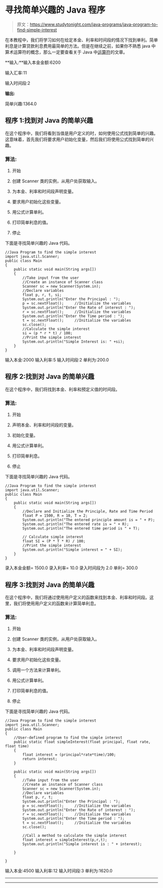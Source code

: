 # 寻找简单兴趣的 Java 程序

> 原文：<https://www.studytonight.com/java-programs/java-program-to-find-simple-interest>

在本教程中，我们将学习如何在给定本金、利率和时间段的情况下找到单利。简单利息是计算贷款利息费用最简单的方法。但是在继续之前，如果你不熟悉 java 中算术运算符的概念，那么一定要查看关于 Java 中[运算符](https://www.studytonight.com/java/operators-in-java.php)的文章。

**输入:**输入本金金额:6200

输入汇率:11

输入时间段:2

**输出:**

简单兴趣:1364.0

## 程序 1:找到对 Java 的简单兴趣

在这个程序中，我们将看到当值是用户定义的时，如何使用公式找到简单的兴趣。这意味着，首先我们将要求用户初始化变量，然后我们将使用公式找到简单的兴趣。

### 算法:

1.  开始

2.  创建 Scanner 类的实例，从用户处获取输入。

3.  为本金、利率和时间段声明变量。

4.  要求用户初始化这些变量。

5.  用公式计算单利。

6.  打印简单利息的值。

7.  停止

下面是寻找简单兴趣的 Java 代码。

```
//Java Program to find the simple interest
import java.util.Scanner;
public class Main
{
    public static void main(String args[]) 
    {
        //Take input from the user
        //Create an instance of Scanner class
        Scanner sc = new Scanner(System.in);
        //Declare variables
        float p, r, t, si;
        System.out.println("Enter the Principal : ");
        p = sc.nextFloat();     //Initialize the variables
        System.out.println("Enter the Rate of interest : ");
        r = sc.nextFloat();     //Initialize the variables
        System.out.println("Enter the Time period : ");
        t = sc.nextFloat();     //Initialize the variables
        sc.close();
        //Calculate the simple interest
        si = (p * r * t) / 100;
        //Print the simple interest
        System.out.println("Simple Interest is: " +si);
    }
} 
```

输入本金:2000
输入利率:5
输入时间段:2
单利为:200.0

## 程序 2:找到对 Java 的简单兴趣

在这个程序中，我们将找到本金、利率和预定义值的时间段。

### 算法:

1.  开始

2.  声明本金、利率和时间段的变量。

3.  初始化变量。

4.  用公式计算单利。

5.  打印简单利息。

6.  停止

下面是寻找简单兴趣的 Java 代码。

```
//Java Program to find the simple interest
import java.util.Scanner;
public class Main
{
    public static void main(String args[]) 
    {
        //Declare and Initialize the Principle, Rate and Time Period
        float P = 1500, R = 10, T = 2; 
        System.out.println("The entered principle amount is = " + P);
        System.out.println("The entered rate is = " + R);
        System.out.println("The entered time period is " + T);

        // Calculate simple interest 
        float SI = (P * T * R) / 100;
        //Print the simple interest 
        System.out.println("Simple interest = " + SI);  
    }
} 
```

录入本金金额= 1500.0
录入利率= 10.0
录入时间段为 2.0
单利= 300.0

## 程序 3:找到对 Java 的简单兴趣

在这个程序中，我们将通过使用用户定义的函数来找到本金、利率和时间段。这里，我们将使用用户定义的函数来计算简单利息。

### 算法:

1.  开始

2.  创建 Scanner 类的实例，从用户处获取输入。

3.  为本金、利率和时间段声明变量。

4.  要求用户初始化这些变量。

5.  调用一个方法来计算单利。

6.  用公式计算单利。

7.  打印简单利息的值。

8.  停止

下面是寻找简单兴趣的 Java 代码。

```
//Java Program to find the simple interest
import java.util.Scanner;
public class Main
{
    //User-defined program to find the simple interest
    public static float simpleInterest(float principal, float rate, float time)
    {
        float interest = (principal*rate*time)/100;
        return interest;
    }

    public static void main(String args[]) 
    {
        //Take input from the user
        //Create an instance of Scanner class
        Scanner sc = new Scanner(System.in);
        //Declare variables
        float p, r, t;
        System.out.println("Enter the Principal : ");
        p = sc.nextFloat();     //Initialize the variables
        System.out.println("Enter the Rate of interest : ");
        r = sc.nextFloat();     //Initialize the variables
        System.out.println("Enter the Time period : ");
        t = sc.nextFloat();     //Initialize the variables
        sc.close();

        //Call a method to calculate the simple interest
        float interest = simpleInterest(p,r,t);
        System.out.println("Simple interest is : " + interest);

    }

} 
```

输入本金:4500
输入利率:12
输入时间段:3
单利为:1620.0

* * *

* * *